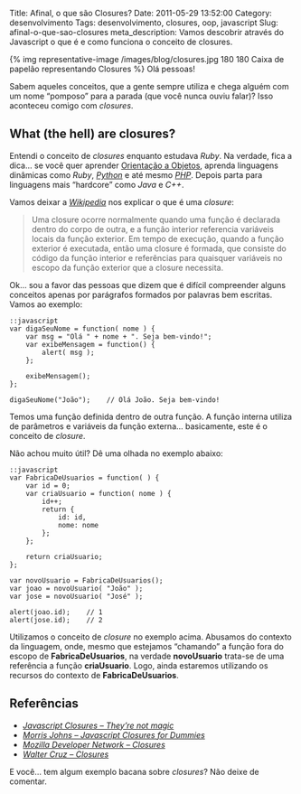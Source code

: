 Title: Afinal, o que são Closures?
Date: 2011-05-29 13:52:00
Category: desenvolvimento
Tags: desenvolvimento, closures, oop, javascript
Slug: afinal-o-que-sao-closures
meta_description: Vamos descobrir através do Javascript o que é e como funciona o conceito de closures.


{% img representative-image /images/blog/closures.jpg 180 180 Caixa de papelão representando Closures %}
Olá pessoas!

Sabem aqueles conceitos, que a gente sempre utiliza e chega alguém com
um nome “pomposo” para a parada (que você nunca ouviu falar)? Isso
aconteceu comigo com *closures*.

<!-- PELICAN_END_SUMMARY -->

What (the hell) are closures?
-----------------------------

Entendi o conceito de *closures* enquanto estudava *Ruby*. Na verdade,
fica a dica… se você quer aprender [Orientação a Objetos][], aprenda
linguagens dinâmicas como *Ruby*, [*Python*][] e até mesmo [*PHP*][].
Depois parta para linguagens mais “hardcore” como *Java* e *C++*.

Vamos deixar a [*Wikipedia*][] nos explicar o que é uma *closure*:

> Uma closure ocorre normalmente quando uma função é declarada dentro do
> corpo de outra, e a função interior referencia variáveis locais da
> função exterior. Em tempo de execução, quando a função exterior é
> executada, então uma closure é formada, que consiste do código da
> função interior e referências para quaisquer variáveis no escopo da
> função exterior que a closure necessita.

Ok… sou a favor das pessoas que dizem que é difícil compreender alguns
conceitos apenas por parágrafos formados por palavras bem escritas.
Vamos ao exemplo:

    ::javascript
    var digaSeuNome = function( nome ) {
        var msg = "Olá " + nome + ". Seja bem-vindo!";
        var exibeMensagem = function() {
            alert( msg );
        };

        exibeMensagem();
    };

    digaSeuNome("João");    // Olá João. Seja bem-vindo!

Temos uma função definida dentro de outra função. A função interna
utiliza de parâmetros e variáveis da função externa… basicamente, este é
o conceito de *closure*.

Não achou muito útil? Dê uma olhada no exemplo abaixo:

    ::javascript
    var FabricaDeUsuarios = function( ) {
        var id = 0;
        var criaUsuario = function( nome ) {
            id++;
            return {
                id: id,
                nome: nome
            };
        };

        return criaUsuario;
    };

    var novoUsuario = FabricaDeUsuarios();
    var joao = novoUsuario( "João" );
    var jose = novoUsuario( "José" );

    alert(joao.id);    // 1
    alert(jose.id);    // 2

Utilizamos o conceito de *closure* no exemplo acima. Abusamos do
contexto da linguagem, onde, mesmo que estejamos “chamando” a função
fora do escopo de **FabricaDeUsuarios**, na verdade **novoUsuario**
trata-se de uma referência a função **criaUsuario**. Logo, ainda
estaremos utilizando os recursos do contexto de **FabricaDeUsuarios**.


Referências
-----------

* [*Javascript Closures – They’re not magic*][]
* [*Morris Johns – Javascript Closures for Dummies*][]
* [*Mozilla Developer Network – Closures*][]
* [*Walter Cruz – Closures*][]

E você… tem algum exemplo bacana sobre *closures*? Não deixe de
comentar.


  [Orientação a Objetos]: {tag}oop
    "Leia mais sobre Orientação a Objetos"
  [*Python*]: {tag}python
    "Leia mais sobre Python"
  [*PHP*]: {tag}php "Leia mais sobre PHP"
  [*Wikipedia*]: http://pt.wikipedia.org/wiki/Closure
    "Leia sobre closure no Wikipedia"
  [*Javascript Closures – They’re not magic*]: http://www.javascriptkit.com/javatutors/closures.shtml
    "Alguns exemplos de closures com Javascript"
  [*Morris Johns – Javascript Closures for Dummies*]: http://blog.morrisjohns.com/javascript_closures_for_dummies
    "Leia sobre Closures em Javascript"
  [*Mozilla Developer Network – Closures*]: https://developer.mozilla.org/en/JavaScript/Guide/Closures
    "Leia sobre Closures no guia Javascript da Mozilla"
  [*Walter Cruz – Closures*]: http://devlog.waltercruz.com/closures
    "Closures em Ruby"
